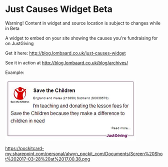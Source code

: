 Just Causes Widget  Beta
==================

Warning! Content in widget and source location is subject to changes while in Beta

A widget to embed on your site showing the causes you're fundraising for on JustGiving

Get it here: http://blog.lombaard.co.uk/just-causes-widget

See it in action at http://blog.lombaard.co.uk/blog/archives/

Example:

![sample widget](https://raw.githubusercontent.com/alwynlombaard/just-causes-widget/master/example.jpg)



https://pockitcard-my.sharepoint.com/personal/alwyn_pockit_com/Documents/Screen%20Shot%202017-03-28%20at%2017.00.38.png


